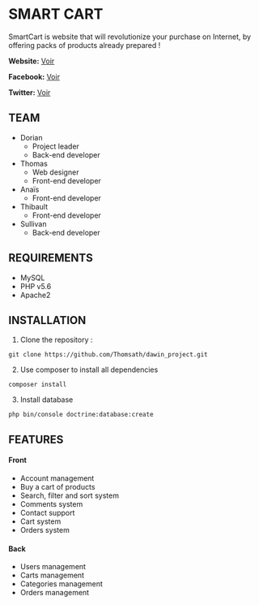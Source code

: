 # SMART CART

SmartCart is website that will revolutionize your purchase on Internet, by offering packs of products already prepared !

**Website:** [Voir](http://smartcart.fr/)

**Facebook:** [Voir](https://www.facebook.com/SmartCart_off-757030314487848/)

**Twitter:** [Voir](https://twitter.com/SmartCart_fr)


## TEAM

- Dorian
  - Project leader
  - Back-end developer
- Thomas
  - Web designer
  - Front-end developer
- Anaïs
  - Front-end developer  
- Thibault
  - Front-end developer
- Sullivan
  - Back-end developer


## REQUIREMENTS

- MySQL
- PHP v5.6
- Apache2


## INSTALLATION

1. Clone the repository :

```git clone https://github.com/Thomsath/dawin_project.git```

2. Use composer to install all dependencies

```composer install```

3. Install database

```php bin/console doctrine:database:create```


## FEATURES

#### Front

- Account management
- Buy a cart of products
- Search, filter and sort system
- Comments system
- Contact support
- Cart system
- Orders system


#### Back

- Users management
- Carts management
- Categories management
- Orders management
